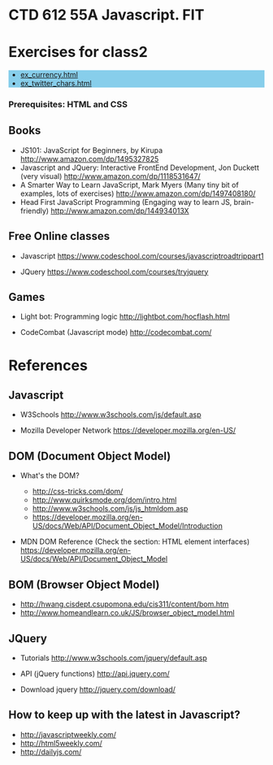 # CTD 612 55A Javascript. FIT

# Exercises for class2

<ul style="background-color:skyblue">
  <li><a href="https://github.com/pedroha/fit-2014-nov-js/blob/master/class2/ex_currency.html">ex_currency.html</a>
  <li><a href="https://github.com/pedroha/fit-2014-nov-js/blob/master/class2/ex_twitter_chars.html">ex_twitter_chars.html</a>
</ul>

### Prerequisites: HTML and CSS


## Books

* JS101: JavaScript for Beginners, by Kirupa
  http://www.amazon.com/dp/1495327825
* Javascript and JQuery: Interactive Front­End Development, Jon Duckett
(very visual)
http://www.amazon.com/dp/1118531647/
* A Smarter Way to Learn JavaScript, Mark Myers
(Many tiny bit of examples, lots of exercises)
http://www.amazon.com/dp/1497408180/
* Head First JavaScript Programming
(Engaging way to learn JS, brain-friendly)
http://www.amazon.com/dp/144934013X


## Free Online classes

* Javascript
  https://www.codeschool.com/courses/javascript­road­trip­part­1

* JQuery
  https://www.codeschool.com/courses/try­jquery

## Games

* Light bot: Programming logic
  http://lightbot.com/hocflash.html

* CodeCombat (Javascript mode)
  http://codecombat.com/


# References

## Javascript

+ W3Schools
  http://www.w3schools.com/js/default.asp

+ Mozilla Developer Network
  https://developer.mozilla.org/en-US/

## DOM (Document Object Model)

+ What's the DOM?
  * http://css-tricks.com/dom/
  * http://www.quirksmode.org/dom/intro.html
  * http://www.w3schools.com/js/js_htmldom.asp
  * https://developer.mozilla.org/en-US/docs/Web/API/Document_Object_Model/Introduction

+ MDN DOM Reference (Check the section: HTML element interfaces)
  https://developer.mozilla.org/en-US/docs/Web/API/Document_Object_Model

## BOM (Browser Object Model)

  * http://hwang.cisdept.csupomona.edu/cis311/content/bom.htm
  * http://www.homeandlearn.co.uk/JS/browser_object_model.html

## JQuery

+ Tutorials
  http://www.w3schools.com/jquery/default.asp

+ API (jQuery functions)
  http://api.jquery.com/

+ Download jquery
  http://jquery.com/download/

## How to keep up with the latest in Javascript?
+ http://javascriptweekly.com/
+ http://html5weekly.com/
+ http://dailyjs.com/

